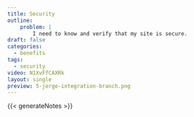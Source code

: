 ```yaml
---
title: Security
outline:
    problem: |
        I need to know and verify that my site is secure.
draft: false
categories:
  - benefits
tags:
  - security
video: N1XvFfCAXRk
layout: single
preview: 5-jorge-integration-branch.png
---
```


{{< generateNotes >}}
